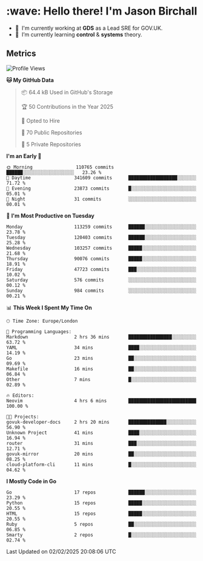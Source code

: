 <h1 align="left" id="jason-title">:wave: Hello there! I'm Jason Birchall</h1>

- :office: &nbsp;I'm currently working at **GDS** as a Lead SRE for GOV.UK.
- :seedling: &nbsp;I’m currently learning **control** & **systems** theory.

<h2>Metrics</h2>

<!--START_SECTION:waka-->
![Profile Views](http://img.shields.io/badge/Profile%20Views-0-blue)

**🐱 My GitHub Data** 

> 📦 64.4 kB Used in GitHub's Storage 
 > 
> 🏆 50 Contributions in the Year 2025
 > 
> 💼 Opted to Hire
 > 
> 📜 70 Public Repositories 
 > 
> 🔑 5 Private Repositories 
 > 
**I'm an Early 🐤** 

```text
🌞 Morning                110765 commits      ██████░░░░░░░░░░░░░░░░░░░   23.26 % 
🌆 Daytime                341609 commits      ██████████████████░░░░░░░   71.72 % 
🌃 Evening                23873 commits       █░░░░░░░░░░░░░░░░░░░░░░░░   05.01 % 
🌙 Night                  31 commits          ░░░░░░░░░░░░░░░░░░░░░░░░░   00.01 % 
```
📅 **I'm Most Productive on Tuesday** 

```text
Monday                   113259 commits      ██████░░░░░░░░░░░░░░░░░░░   23.78 % 
Tuesday                  120403 commits      ██████░░░░░░░░░░░░░░░░░░░   25.28 % 
Wednesday                103257 commits      █████░░░░░░░░░░░░░░░░░░░░   21.68 % 
Thursday                 90076 commits       █████░░░░░░░░░░░░░░░░░░░░   18.91 % 
Friday                   47723 commits       ███░░░░░░░░░░░░░░░░░░░░░░   10.02 % 
Saturday                 576 commits         ░░░░░░░░░░░░░░░░░░░░░░░░░   00.12 % 
Sunday                   984 commits         ░░░░░░░░░░░░░░░░░░░░░░░░░   00.21 % 
```


📊 **This Week I Spent My Time On** 

```text
🕑︎ Time Zone: Europe/London

💬 Programming Languages: 
Markdown                 2 hrs 36 mins       ████████████████░░░░░░░░░   63.72 % 
YAML                     34 mins             ████░░░░░░░░░░░░░░░░░░░░░   14.19 % 
Go                       23 mins             ██░░░░░░░░░░░░░░░░░░░░░░░   09.69 % 
Makefile                 16 mins             ██░░░░░░░░░░░░░░░░░░░░░░░   06.84 % 
Other                    7 mins              █░░░░░░░░░░░░░░░░░░░░░░░░   02.89 % 

🔥 Editors: 
Neovim                   4 hrs 6 mins        █████████████████████████   100.00 % 

🐱‍💻 Projects: 
govuk-developer-docs     2 hrs 20 mins       ██████████████░░░░░░░░░░░   56.90 % 
Unknown Project          41 mins             ████░░░░░░░░░░░░░░░░░░░░░   16.94 % 
router                   31 mins             ███░░░░░░░░░░░░░░░░░░░░░░   12.71 % 
govuk-mirror             20 mins             ██░░░░░░░░░░░░░░░░░░░░░░░   08.25 % 
cloud-platform-cli       11 mins             █░░░░░░░░░░░░░░░░░░░░░░░░   04.62 % 
```

**I Mostly Code in Go** 

```text
Go                       17 repos            ██████░░░░░░░░░░░░░░░░░░░   23.29 % 
Python                   15 repos            █████░░░░░░░░░░░░░░░░░░░░   20.55 % 
HTML                     15 repos            █████░░░░░░░░░░░░░░░░░░░░   20.55 % 
Ruby                     5 repos             ██░░░░░░░░░░░░░░░░░░░░░░░   06.85 % 
Smarty                   2 repos             █░░░░░░░░░░░░░░░░░░░░░░░░   02.74 % 
```




 Last Updated on 02/02/2025 20:08:06 UTC
<!--END_SECTION:waka-->

<!-- links -->

[issues page]: https://github.com/jasonBirchall/jasonBirchall/issues "jasonBirchall/issues"

